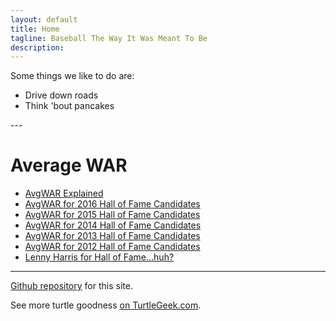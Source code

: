 ```yaml
---
layout: default
title: Home
tagline: Baseball The Way It Was Meant To Be
description:  
---
```


Some things we like to do are:
<ul>
  <li>Drive down roads</li>
  <li>Think 'bout pancakes</li>
</ul>
---
<h1>Average WAR</h1>
<ul>
<li><a href="{{ site.url }}{{ site.baseurl }}/pages/avg-war.html">AvgWAR Explained</a></li>
<li><a href="{{ site.url }}{{ site.baseurl }}/pages/average-war-for-2016-hall-of-fame-candidates.html">AvgWAR for 2016 Hall of Fame Candidates</a></li>
<li><a href="{{ site.url }}{{ site.baseurl }}/pages/average-war-for-2015-hall-of-fame-candidates.html">AvgWAR for 2015 Hall of Fame Candidates</a></li>
<li><a href="{{ site.url }}{{ site.baseurl }}/pages/average-war-for-2014-hall-of-fame-candidates.html">AvgWAR for 2014 Hall of Fame Candidates</a></li>
<li><a href="{{ site.url }}{{ site.baseurl }}/pages/average-war-for-2013-hall-of-fame-candidates.html">AvgWAR for 2013 Hall of Fame Candidates</a></li>
<li><a href="{{ site.url }}{{ site.baseurl }}/pages/average-war-for-2012-hall-of-fame-candidates.html">AvgWAR for 2012 Hall of Fame Candidates</a></li>
<li><a href="{{ site.url }}{{ site.baseurl }}/pages/lenny-harris-for-hall-of-fame-huh.html">Lenny Harris for Hall of Fame...huh?</a></li>
</ul>

---

[Github repository](https://github.com/jaypalexa/baseballink) for this site.

See more turtle goodness [on TurtleGeek.com](http://www.turtlegeek.com).

